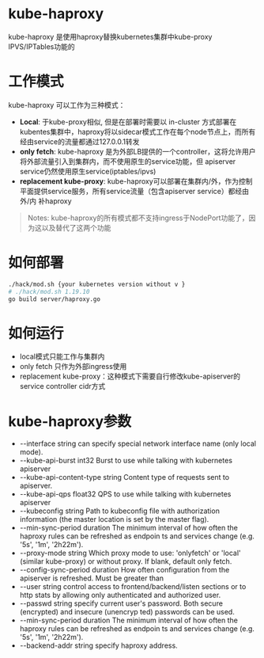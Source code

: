 # kube-haproxy

kube-haproxy 是使用haproxy替换kubernetes集群中kube-proxy IPVS/IPTables功能的

# 工作模式

kube-haproxy 可以工作为三种模式：

- **Local**: 于kube-proxy相似, 但是在部署时需要以 in-cluster 方式部署在kubentes集群中，haproxy将以sidecar模式工作在每个node节点上，而所有经由service的流量都通过127.0.0.1转发
- **only fetch**: kube-haproxy 是为外部LB提供的一个controller，这将允许用户将外部流量引入到集群内，而不使用原生的service功能，但 apiserver service仍然使用原生service(iptables/ipvs)
- **replacement kube-proxy**: kube-haproxy可以部署在集群内/外，作为控制平面提供service服务，所有service流量（包含apiserver service）都经由 外/内 补haproxy

> Notes: kube-haproxy的所有模式都不支持ingress于NodePort功能了，因为这以及替代了这两个功能

# 如何部署

```bash
./hack/mod.sh {your kubernetes version without v }
# ./hack/mod.sh 1.19.10
go build server/haproxy.go
```

# 如何运行

- local模式只能工作与集群内
- only fetch 只作为外部ingress使用
- replacement kube-proxy：这种模式下需要自行修改kube-apiserver的service controller cidr方式

# kube-haproxy参数

- --interface string                 can specify special network interface name (only local mode).
- --kube-api-burst int32             Burst to use while talking with kubernetes apiserver
- --kube-api-content-type string     Content type of requests sent to apiserver.
- --kube-api-qps float32             QPS to use while talking with kubernetes apiserver
- --kubeconfig string                Path to kubeconfig file with authorization information (the master location is
  set by the master flag).
- --min-sync-period duration         The minimum interval of how often the haproxy rules can be refreshed as endpoin
  ts and services change (e.g. '5s', '1m', '2h22m').
- --proxy-mode string                Which proxy mode to use: 'onlyfetch' or 'local' (similar kube-proxy) or without
  proxy. If blank, default only fetch. 
- --config-sync-period duration      How often configuration from the apiserver is refreshed.  Must be greater than
- --user string                      control access to frontend/backend/listen sections or to http stats by allowing
  only authenticated and authorized user.
- --passwd string                    specify current user's password. Both secure (encrypted) and insecure (unencryp
    ted) passwords can be used.
- --min-sync-period duration         The minimum interval of how often the haproxy rules can be refreshed as endpoin
ts and services change (e.g. '5s', '1m', '2h22m').
- --backend-addr string              specify haproxy address.